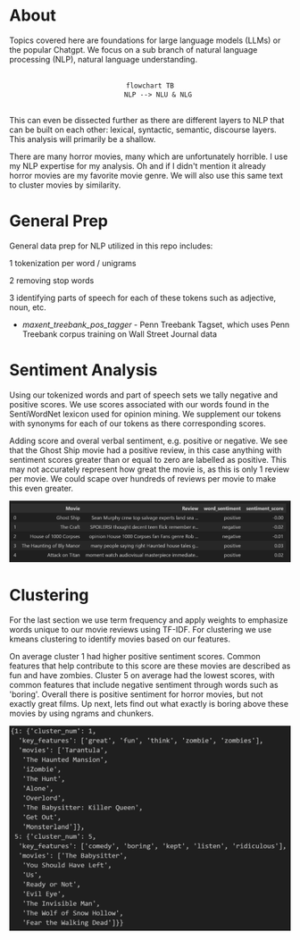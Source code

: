 # About

Topics covered here are foundations for large language models (LLMs) or the popular Chatgpt. We focus on a sub branch of natural language processing (NLP), natural language understanding. 

<center>

```mermaid

flowchart TB
    NLP --> NLU & NLG
    
```

</center>

This can even be dissected further as there are different layers to NLP that can be built on each other: lexical, syntactic, semantic, discourse layers. This analysis will primarily be a shallow. 

There are many horror movies, many which are unfortunately horrible. I use my NLP expertise for my analysis. Oh and if I didn't mention it already horror movies are my favorite movie genre. We will also use this same text to cluster movies by similarity. 

# General Prep

General data prep for NLP utilized in this repo includes:

 1 tokenization per word / unigrams

 2 removing stop words

 3 identifying parts of speech for each of these tokens such as adjective, noun, etc.

- _maxent_treebank_pos_tagger_ - Penn Treebank Tagset, which uses Penn Treebank corpus training on Wall Street Journal data

# Sentiment Analysis

Using our tokenized words and part of speech sets we tally negative and positive scores. We use scores associated with our words found in the SentiWordNet lexicon used for opinion mining. We supplement our tokens with synonyms for each of our tokens as there corresponding scores.

Adding score and overal verbal sentiment, e.g. positive or negative. We see that the Ghost Ship movie had a positive review, in this case anything with sentiment scores greater than or equal to zero are labelled as positive. This may not accurately represent how great the movie is, as this is only 1 review per movie. We could scape over hundreds of reviews per movie to make this even greater.

![Sentiment scores](https://github.com/gatorduck/NLP_SentimentAnalysis/blob/spyder/image/scores.png)

# Clustering

For the last section we use term frequency and apply weights to emphasize words unique to our movie reviews using TF-IDF. For clustering we use kmeans clustering to identify movies based on our features.

On average cluster 1 had higher positive sentiment scores. Common features that help contribute to this score are these movies are described as fun and have zombies. Cluster 5 on average had the lowest scores, with common features that include negative sentiment through words such as 'boring'. Overall there is positive sentiment for horror movies, but not exactly great films. Up next, lets find out what exactly is boring above these movies by using ngrams and chunkers.

![clusters 1 and 5](https://github.com/gatorduck/NLP_SentimentAnalysis/blob/spyder/image/clusters.png)